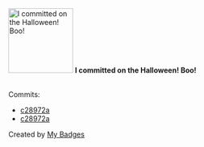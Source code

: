 <img src="https://my-badges.github.io/my-badges/spooky-commit.png" alt="I committed on the Halloween! Boo!" title="I committed on the Halloween! Boo!" width="128">
<strong>I committed on the Halloween! Boo!</strong>
<br><br>

Commits:

- <a href="https://github.com/Abirdcfly/core/commit/c28972ad0a73565856cbbad3fe9412d9acd9ddbb">c28972a</a>
- <a href="https://github.com/kubebb/core/commit/c28972ad0a73565856cbbad3fe9412d9acd9ddbb">c28972a</a>


Created by <a href="https://github.com/my-badges/my-badges">My Badges</a>